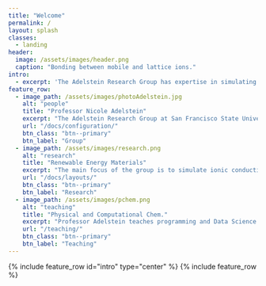 ```yaml
---
title: "Welcome"
permalink: /
layout: splash
classes:
  - landing
header:
  image: /assets/images/header.png
  caption: "Bonding between mobile and lattice ions."
intro: 
  - excerpt: 'The Adelstein Research Group has expertise in simulating ionic diffusion in electrolytes for solid state batteries. We also collaborate at SFSU to study acetylation in proteins (with Misty Kuhn) and oxygen evolution catalysts (with Jingjing Qiu). We utilize density functional theory and classical and machine learning force fields to run molecular dynamics simulations of large model systems. This website is UNDER CONSTRUCTION - be patient with broken links and blank content.'
feature_row:
  - image_path: /assets/images/photoAdelstein.jpg
    alt: "people"
    title: "Professor Nicole Adelstein"
    excerpt: "The Adelstein Research Group at San Francisco State University includes undergraduate and Masters' students doing computational chemistry."
    url: "/docs/configuration/"
    btn_class: "btn--primary"
    btn_label: "Group"
  - image_path: /assets/images/research.png
    alt: "research"
    title: "Renewable Energy Materials"
    excerpt: "The main focus of the group is to simulate ionic conductivity in materials for electrochemical technologies, like solid-state Li-ion batteries."
    url: "/docs/layouts/"
    btn_class: "btn--primary"
    btn_label: "Research"
  - image_path: /assets/images/pchem.png
    alt: "teaching"
    title: "Physical and Computational Chem."
    excerpt: "Professor Adelstein teaches programming and Data Science for biology and chemistry students, in addition to many chemistry courses!"
    url: "/teaching/"
    btn_class: "btn--primary"
    btn_label: "Teaching"      
---
```

{% include feature_row id="intro" type="center" %}
{% include feature_row %}

